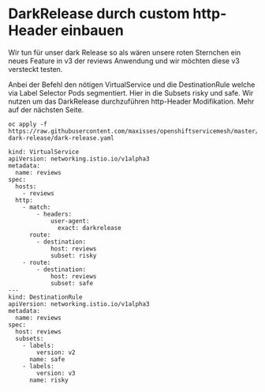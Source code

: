 # DarkRelease durch custom http-Header einbauen



Wir tun für unser dark Release so als wären unsere roten Sternchen ein neues Feature in v3 der reviews Anwendung und wir möchten diese v3 versteckt testen.

Anbei der Befehl den nötigen VirtualService und die DestinationRule welche via Label Selector Pods segmentiert. Hier in die Subsets risky und safe. Wir nutzen um das DarkRelease durchzuführen http-Header Modifikation. Mehr auf der nächsten Seite.

```text
oc apply -f https://raw.githubusercontent.com/maxisses/openshiftservicemesh/master/01-dark-release/dark-release.yaml
```

```text
kind: VirtualService
apiVersion: networking.istio.io/v1alpha3
metadata:
  name: reviews
spec:
  hosts:
    - reviews
  http:
    - match:
        - headers:
            user-agent:
              exact: darkrelease
      route:
        - destination:
            host: reviews
            subset: risky
    - route:
        - destination:
            host: reviews
            subset: safe
---
kind: DestinationRule
apiVersion: networking.istio.io/v1alpha3
metadata:
  name: reviews
spec:
  host: reviews
  subsets:
    - labels:
        version: v2
      name: safe
    - labels:
        version: v3
      name: risky
```

